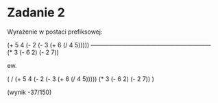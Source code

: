 # Zadanie 2
Wyrażenie w postaci prefiksowej:

(+ 5 4 (- 2 (- 3 (+ 6 (/ 4 5)))))
————————————————————        
(* 3 (- 6 2) (- 2 7))

ew.

( / (+ 5 4 (- 2 (- 3 (+ 6 (/ 4 5))))) (* 3 (- 6 2) (- 2 7)) )

(wynik -37/150)